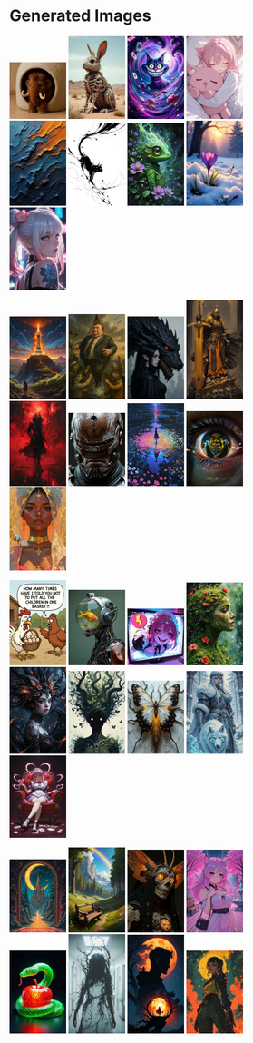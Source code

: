 # Generated Images



<img src="2025_09_16_01_thumb.webp" width="100"/> <img src="2025_09_16_02_thumb.webp" width="100"/> <img src="2025_09_16_03_thumb.webp" width="100"/> <img src="2025_09_16_04_thumb.webp" width="100"/> <img src="2025_09_16_05_thumb.webp" width="100"/> <img src="2025_09_16_06_thumb.webp" width="100"/> <img src="2025_09_16_07_thumb.webp" width="100"/> <img src="2025_09_16_08_thumb.webp" width="100"/> <img src="2025_09_16_09_thumb.webp" width="100"/>

<img src="2025_09_16_10_thumb.webp" width="100"/> <img src="2025_09_16_11_thumb.webp" width="100"/> <img src="2025_09_16_12_thumb.webp" width="100"/> <img src="2025_09_16_13_thumb.webp" width="100"/> <img src="2025_09_16_14_thumb.webp" width="100"/> <img src="2025_09_16_15_thumb.webp" width="100"/> <img src="2025_09_16_16_thumb.webp" width="100"/> <img src="2025_09_16_17_thumb.webp" width="100"/> <img src="2025_09_16_18_thumb.webp" width="100"/>

<img src="2025_09_16_19_thumb.webp" width="100"/> <img src="2025_09_16_20_thumb.webp" width="100"/> <img src="2025_09_16_21_thumb.webp" width="100"/> <img src="2025_09_16_22_thumb.webp" width="100"/> <img src="2025_09_16_23_thumb.webp" width="100"/> <img src="2025_09_16_24_thumb.webp" width="100"/> <img src="2025_09_16_25_thumb.webp" width="100"/> <img src="2025_09_16_26_thumb.webp" width="100"/> <img src="2025_09_16_27_thumb.webp" width="100"/>

<img src="2025_09_16_28_thumb.webp" width="100"/> <img src="2025_09_16_29_thumb.webp" width="100"/> <img src="2025_09_16_30_thumb.webp" width="100"/> <img src="2025_09_16_31_thumb.webp" width="100"/> <img src="2025_09_16_32_thumb.webp" width="100"/> <img src="2025_09_16_33_thumb.webp" width="100"/> <img src="2025_09_16_34_thumb.webp" width="100"/> <img src="2025_09_16_35_thumb.webp" width="100"/>